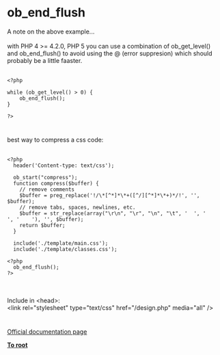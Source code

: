 # ob_end_flush



A note on the above example...<br><br>with PHP 4 &gt;= 4.2.0, PHP 5 you can use a combination of ob_get_level() and ob_end_flush() to avoid using the @ (error suppresion) which should probably be a little faaster.<br><br>

```
<?php

while (ob_get_level() > 0) {
    ob_end_flush();
}

?>
```
  

#

best way to compress a css code:<br><br>

```
<?php
  header('Content-type: text/css');

  ob_start("compress");
  function compress($buffer) {
    // remove comments
    $buffer = preg_replace('!/\*[^*]*\*+([^/][^*]*\*+)*/!', '', $buffer);
    // remove tabs, spaces, newlines, etc.
    $buffer = str_replace(array("\r\n", "\r", "\n", "\t", '  ', '    ', '    '), '', $buffer);
    return $buffer;
  }

  include('./template/main.css');
  include('./template/classes.css');

<?php
  ob_end_flush();
?>
```
<br><br>Include in &lt;head&gt;:<br>&lt;link rel="stylesheet" type="text/css" href="/design.php" media="all" /&gt;  

#

[Official documentation page](https://www.php.net/manual/en/function.ob-end-flush.php)

**[To root](/README.md)**